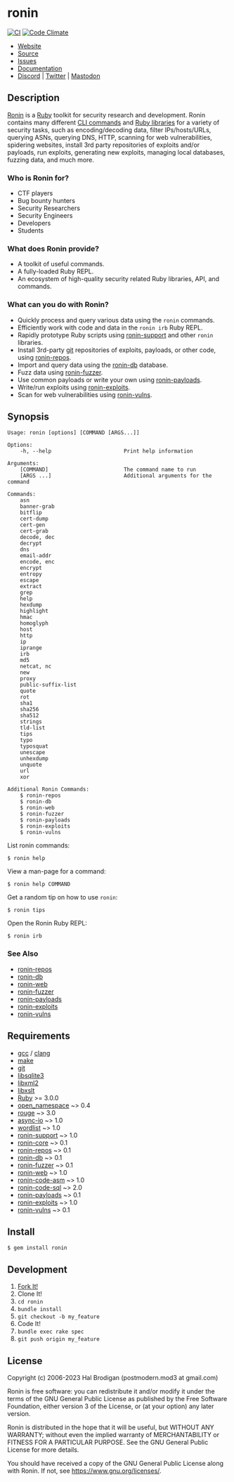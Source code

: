 # ronin

[![CI](https://github.com/ronin-rb/ronin/actions/workflows/ruby.yml/badge.svg)](https://github.com/ronin-rb/ronin/actions/workflows/ruby.yml)
[![Code Climate](https://codeclimate.com/github/ronin-rb/ronin.svg)](https://codeclimate.com/github/ronin-rb/ronin)

* [Website](https://ronin-rb.dev)
* [Source](https://github.com/ronin-rb/ronin)
* [Issues](https://github.com/ronin-rb/ronin/issues)
* [Documentation](https://ronin-rb.dev/docs/ronin/frames)
* [Discord](https://discord.gg/6WAb3PsVX9) |
  [Twitter](https://twitter.com/ronin_rb) |
  [Mastodon](https://infosec.exchange/@ronin_rb)

## Description

[Ronin][ronin-rb] is a [Ruby] toolkit for security research and development.
Ronin contains many different [CLI commands](#snopsis) and
[Ruby libraries][GitHub] for a variety of security tasks, such as
encoding/decoding data, filter IPs/hosts/URLs, querying ASNs, querying DNS,
HTTP, scanning for web vulnerabilities, spidering websites, install 3rd party
repositories of exploits and/or payloads, run exploits, generating new exploits,
managing local databases, fuzzing data, and much more.

### Who is Ronin for?

* CTF players
* Bug bounty hunters
* Security Researchers
* Security Engineers
* Developers
* Students

### What does Ronin provide?

* A toolkit of useful commands.
* A fully-loaded Ruby REPL.
* An ecosystem of high-quality security related Ruby libraries, API, and
  commands.

### What can you do with Ronin?

* Quickly process and query various data using the `ronin` commands.
* Efficiently work with code and data in the `ronin irb` Ruby REPL.
* Rapidly prototype Ruby scripts using [ronin-support] and other `ronin`
  libraries.
* Install 3rd-party [git] repositories of exploits, payloads, or other code,
  using [ronin-repos].
* Import and query data using the [ronin-db] database.
* Fuzz data using [ronin-fuzzer].
* Use common payloads or write your own using [ronin-payloads].
* Write/run exploits using [ronin-exploits].
* Scan for web vulnerabilities using [ronin-vulns].

## Synopsis

```
Usage: ronin [options] [COMMAND [ARGS...]]

Options:
    -h, --help                       Print help information

Arguments:
    [COMMAND]                        The command name to run
    [ARGS ...]                       Additional arguments for the command

Commands:
    asn
    banner-grab
    bitflip
    cert-dump
    cert-gen
    cert-grab
    decode, dec
    decrypt
    dns
    email-addr
    encode, enc
    encrypt
    entropy
    escape
    extract
    grep
    help
    hexdump
    highlight
    hmac
    homoglyph
    host
    http
    ip
    iprange
    irb
    md5
    netcat, nc
    new
    proxy
    public-suffix-list
    quote
    rot
    sha1
    sha256
    sha512
    strings
    tld-list
    tips
    typo
    typosquat
    unescape
    unhexdump
    unquote
    url
    xor

Additional Ronin Commands:
    $ ronin-repos
    $ ronin-db
    $ ronin-web
    $ ronin-fuzzer
    $ ronin-payloads
    $ ronin-exploits
    $ ronin-vulns
```

List ronin commands:

```shell
$ ronin help
```

View a man-page for a command:

```shell
$ ronin help COMMAND
```

Get a random tip on how to use `ronin`:

```shell
$ ronin tips
```

Open the Ronin Ruby REPL:

```shell
$ ronin irb
```

### See Also

* [ronin-repos](https://github.com/ronin-rb/ronin-repos#synopsis)
* [ronin-db](https://github.com/ronin-rb/ronin-db#synopsis)
* [ronin-web](https://github.com/ronin-rb/ronin-web#synopsis)
* [ronin-fuzzer](https://github.com/ronin-rb/ronin-fuzzer#synopsis)
* [ronin-payloads](https://github.com/ronin-rb/ronin-payloads#synopsis)
* [ronin-exploits](https://github.com/ronin-rb/ronin-exploits#synopsis)
* [ronin-vulns](https://github.com/ronin-rb/ronin-vulns#synopsis)

## Requirements

* [gcc] / [clang]
* [make]
* [git]
* [libsqlite3]
* [libxml2]
* [libxslt]
* [Ruby] >= 3.0.0
* [open_namespace] ~> 0.4
* [rouge] ~> 3.0
* [async-io] ~> 1.0
* [wordlist] ~> 1.0
* [ronin-support] ~> 1.0
* [ronin-core] ~> 0.1
* [ronin-repos] ~> 0.1
* [ronin-db] ~> 0.1
* [ronin-fuzzer] ~> 0.1
* [ronin-web] ~> 1.0
* [ronin-code-asm] ~> 1.0
* [ronin-code-sql] ~> 2.0
* [ronin-payloads] ~> 0.1
* [ronin-exploits] ~> 1.0
* [ronin-vulns] ~> 0.1

## Install

```shell
$ gem install ronin
```

## Development

1. [Fork It!](https://github.com/ronin-rb/ronin/fork)
2. Clone It!
3. `cd ronin`
4. `bundle install`
5. `git checkout -b my_feature`
6. Code It!
7. `bundle exec rake spec`
8. `git push origin my_feature`

## License

Copyright (c) 2006-2023 Hal Brodigan (postmodern.mod3 at gmail.com)

Ronin is free software: you can redistribute it and/or modify
it under the terms of the GNU General Public License as published by
the Free Software Foundation, either version 3 of the License, or
(at your option) any later version.

Ronin is distributed in the hope that it will be useful,
but WITHOUT ANY WARRANTY; without even the implied warranty of
MERCHANTABILITY or FITNESS FOR A PARTICULAR PURPOSE.  See the
GNU General Public License for more details.

You should have received a copy of the GNU General Public License
along with Ronin.  If not, see <https://www.gnu.org/licenses/>.

[ronin-rb]: https://ronin-rb.dev/
[GitHub]: https://github.com/ronin-rb/

[gcc]: http://gcc.gnu.org/
[clang]: http://clang.llvm.org/
[git]: https://git-scm.com/
[make]: https://www.gnu.org/software/automake/
[libxml2]: https://gitlab.gnome.org/GNOME/libxml2/-/wikis/home
[libxslt]: http://xmlsoft.org/libxslt/index.html
[libsqlite3]: https://www.sqlite.org/index.html
[Ruby]: https://www.ruby-lang.org
[open_namespace]: https://github.com/postmodern/open_namespace#readme
[rouge]: https://github.com/rouge-ruby/rouge#readme
[async-io]: https://github.com/socketry/async-io#readme
[wordlist]: https://github.com/postmodern/wordlist.rb#readme

[ronin-support]: https://github.com/ronin-rb/ronin-support#readme
[ronin-repos]: https://github.com/ronin-rb/ronin-repos#readme
[ronin-core]: https://github.com/ronin-rb/ronin-core#readme
[ronin-db]: https://github.com/ronin-rb/ronin-db#readme
[ronin-fuzzer]: https://github.com/ronin-rb/ronin-fuzzer#readme
[ronin-web]: https://github.com/ronin-rb/ronin-web#readme
[ronin-code-asm]: https://github.com/ronin-rb/ronin-code-asm#readme
[ronin-code-sql]: https://github.com/ronin-rb/ronin-code-sql#readme
[ronin-payloads]: https://github.com/ronin-rb/ronin-payloads#readme
[ronin-exploits]: https://github.com/ronin-rb/ronin-exploits#readme
[ronin-vulns]: https://github.com/ronin-rb/ronin-vulns#readme
